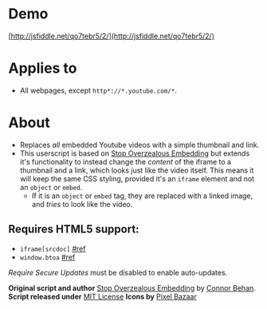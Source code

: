 # Demo

[http://jsfiddle.net/qo7tebr5/2/](http://jsfiddle.net/qo7tebr5/2/)

# Applies to

* All webpages, except `http*://*.youtube.com/*`.

# About

* Replaces _all_ embedded Youtube videos with a simple thumbnail and link.
* This userscript is based on [Stop Overzealous Embedding](https://openuserjs.org/scripts/ConnorBehan/Stop_Overzealous_Embedding) but extends it's functionality to instead change the _content_ of the iframe to a thumbnail and a link, which looks just like the video itself. This means it will keep the same CSS styling, provided it's an `iframe` element and not an `object` or `embed`.
  - If it is an `object` or `embed` tag, they are replaced with a linked image, and _tries_ to look like the video.

## Requires HTML5 support:

 * `iframe[srcdoc]` [#ref](https://developer.mozilla.org/en/docs/Web/HTML/Element/iframe)
 * `window.btoa` [#ref](https://developer.mozilla.org/en-US/docs/Web/API/WindowBase64.btoa)

_Require Secure Updates_ must be disabled to enable auto-updates.

**Original script and author** [Stop Overzealous Embedding](https://openuserjs.org/scripts/ConnorBehan/Stop_Overzealous_Embedding) by [Connor Behan](https://openuserjs.org/scripts/ConnorBehan/).
**Script released under** [MIT License](http://opensource.org/licenses/MIT)
**Icons by** [Pixel Bazaar](https://www.iconfinder.com/zlaten)

